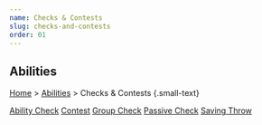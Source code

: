 ```yaml
---
name: Checks & Contests
slug: checks-and-contests
order: 01
---
```

## Abilities
[Home](dm-operations-center) > [Abilities](abilities) > Checks & Contests  {.small-text}

<div id="menu-container">
    <a href="ability-check">Ability Check</a>
    <a href="contest">Contest</a>
    <a href="group-check">Group Check</a>
    <a href="passive-check">Passive Check</a>
    <a href="saving-throw">Saving Throw</a>
</div>

